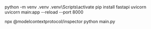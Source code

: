 python -m venv .venv
.venv\Scripts\activate
pip install fastapi uvicorn
uvicorn main:app --reload --port 8000

npx @modelcontextprotocol/inspector python main.py